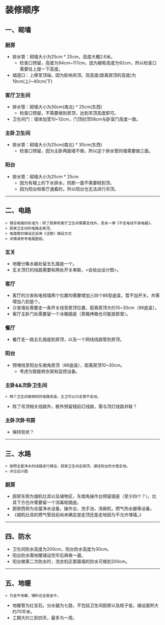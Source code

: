 # 装修顺序

## 一、砌墙
    
### 厨房

* 排水管：砌墙大小为25cm * 25cm，高度大概2.6米。
    * 检查口预留，高度为94cm~117cm，因为橱柜高度为92cm，所以检查口需要往上提一下高度。
* 烟道口：上移至顶端，因为影响吊顶。现高度(距离房顶的高度)为19cm(上)~40cm(下)

### 客厅卫生间

* 排水管：砌墙大小为30cm(南北) * 25cm(东西)
    * 检查口预留，不需要做到房顶，达到吊顶高度即可。
* 卫生间门：墙体加宽10~12cm，门顶封顶58cm与卧室门高度一致。

### 主卧卫生间

* 排水管：砌墙大小为25cm(南北) * 30cm(东西)
    * 检查口预留，因为主卧两面墙不做，所以这个排水管的墙需要做三面。

### 阳台

* 排水管：砌墙大小为25cm * 25cm
    * 因为有楼上的下水排水，则那一面不需要砌到顶。
    * 因为阳台和客厅通着的，所以阳台也无法进行吊顶。

---

## 二、电路

    > 铺设电路的标准为：除了厨房和客厅卫生间需要走线外，其余一律《不走电线不装电器》。
    > 厨房卫生间的电路走房顶。
    > 电路管的铺设应采用《活管》铺设方式
    > 详情请参考电路图纸。

### 玄关

* 地暖分集水器处留五孔插座一个。
* 玄关顶灯的线路需要和两处开关串联，<会给出设计图>。

### 客厅

* 客厅的沙发和电视墙两个位置均需要增加三四个86型底盒，暂不加开关。共需增加八到是个。
* 沙发墙处需要走一条开关线至房顶位置，距离房顶大约10~30cm（86底盒）。
* 客厅主卧门处需要留一个冰箱插座（蒸箱烤箱也可能放那里）。

### 餐厅

* 餐厅走一路五孔插座到房顶，以及一个网线线路管到房顶。

### 阳台

* 预埋线至阳台东南角房顶（86底盒），距离房顶10~30cm。
    * 考虑为智能晾衣架和监控设备。

### 主卧&&次卧卫生间

    > 两个卫生间做相同的电路改造，主卫可以只走管不走线。

* 除了吊顶相关线路外，额外预留镜前灯线路，需与顶灯线路并联？

### 主卧次卧书房

* 保持现状？

___

## 三、水路

    > 按照全屋净水的线路进行铺设，厨房卫生间走房顶，通往阳台的水管走地。
    > 详见设计图

### 厨房

* 厨房东侧为烟机灶具以及储物区，东南角操作台预留插座（至少四个？）。灶具下方也许需要留一个消毒柜插座。
* 厨房西侧为全屋净水设备，操作台，洗手池，洗碗机，燃气热水器等设备。
* 《烟机灶具的燃气管目前尚未确定是走顶还是走地因为不允许埋墙。》

---

## 四、防水

* 卫生间防水高度为200cm，阳台防水高度为30cm。
* 阳台防水需地暖铺设完毕后再做一遍。
* 阳台做第二次防水时，洗衣机区那面墙的防水可做到200cm。

---

## 五、地暖

    > 为金牛地暖，辅料也全是金牛。

* 地暖管为红宝石。分水器为七路，不包括卫生间厨房以及柜子低，铺设面积大约70平米。
* 工期大约三到四天，最多为一周。
